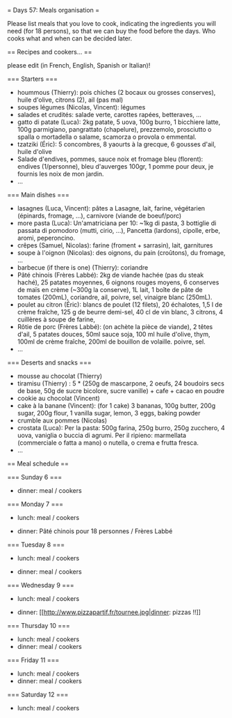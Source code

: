 = Days 57: Meals organisation =

Please list meals that you love to cook, indicating the ingredients you will need (for 18 persons),
so that we can buy the food before the days. Who cooks what and when can be decided later.

== Recipes and cookers... ==

please edit (in French, English, Spanish or Italian)!

=== Starters ===

 * hoummous (Thierry): pois chiches (2 bocaux ou grosses conserves), huile d'olive, citrons (2), ail (pas mal)
 * soupes légumes (Nicolas, Vincent): légumes
 * salades et crudités: salade verte, carottes rapées, betteraves, ...
 * gatto di patate (Luca): 2kg patate, 5 uova, 100g burro, 1 bicchiere latte, 100g parmigiano, pangrattato (chapelure), prezzemolo, prosciutto o spalla o mortadella o salame, scamorza o provola o emmental.
 * tzatziki (Éric): 5 concombres, 8 yaourts à la grecque, 6 gousses d'ail, huile d'olive
 * Salade d'endives, pommes,  sauce noix et fromage bleu (florent): endives (1/personne), bleu d'auverges 100gr, 1 pomme pour deux, je fournis les noix de mon jardin.  
 * ...

=== Main dishes ===

 * lasagnes (Luca, Vincent): pâtes a Lasagne, lait, farine, végétarien (épinards, fromage, ...), carnivore (viande de boeuf/porc)
 * more pasta (Luca): Un'amatriciana per 10: ~1kg di pasta, 3 bottiglie di passata di pomodoro (mutti, cirio, ...), Pancetta (lardons), cipolle, erbe, aromi, peperoncino.
 * crêpes (Samuel, Nicolas): farine (froment + sarrasin), lait, garnitures
 * soupe à l'oignon (Nicolas): des oignons, du pain (croûtons), du fromage, ...
 * barbecue (if there is one) (Thierry): coriandre
 * Pâté chinois (Frères Labbé): 2kg de viande hachée (pas du steak haché), 25 patates moyennes, 6 oignons rouges moyens, 6 conserves de maïs en crème (~300g la conserve), 1L lait, 1 boîte de pâte de tomates (200mL), coriandre, ail, poivre, sel, vinaigre blanc (250mL).
 * poulet au citron (Éric): blancs de poulet (12 filets), 20 échalotes, 1,5 l de crème fraîche, 125 g de beurre demi-sel, 40 cl de vin blanc, 3 citrons, 4 cuillères à soupe de farine, 
 * Rôtie de porc (Frères Labbé): (on achète la pièce de viande), 2 têtes d'ail, 5 patates douces, 50ml sauce soja, 100 ml huile d'olive, thym, 100ml de crème fraîche, 200ml de bouillon de volaille. poivre, sel. 
 * ...

=== Deserts and snacks ===

 * mousse au chocolat (Thierry)
 * tiramisu (Thierry) : 5 * (250g de mascarpone, 2 oeufs, 24 boudoirs secs de base, 50g de sucre bicolore, sucre vanille) + cafe + cacao en poudre
 * cookie au chocolat (Vincent)
 * cake à la banane (Vincent): (for 1 cake) 3 bananas, 100g butter, 200g sugar, 200g flour, 1 vanilla sugar, lemon, 3 eggs, baking powder
 * crumble aux pommes (Nicolas)
 * crostata (Luca): Per la pasta: 500g farina, 250g burro, 250g zucchero, 4 uova, vaniglia o buccia di agrumi. Per il ripieno: marmellata (commerciale o fatta a mano) o nutella, o crema e frutta fresca.
 * ...

== Meal schedule ==

=== Sunday 6 ===

  * dinner: meal / cookers

=== Monday 7 ===

  * lunch: meal / cookers

  * dinner: Pâté chinois pour 18 personnes / Frères Labbé

=== Tuesday 8 ===

  * lunch: meal / cookers

  * dinner: meal / cookers

=== Wednesday 9 ===

  * lunch: meal / cookers

  * dinner: [[http://www.pizzapartif.fr/tournee.jpg|dinner: pizzas !!]]

=== Thursday 10 ===

  * lunch: meal / cookers
  * dinner: meal / cookers

=== Friday 11 ===

  * lunch: meal / cookers
  * dinner: meal / cookers

=== Saturday 12 ===

  * lunch: meal / cookers
